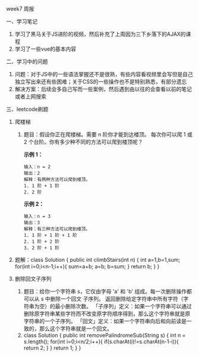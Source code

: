 week7 周报

一、学习笔记

1. 学习了黑马关于JS进阶的视频，然后补充了上周因为三下乡落下的AJAX的课程
2. 学习了一些vue的基本内容

二、学习中的问题

1. 问题：对于JS中的一些语法掌握还不是很熟，有些内容看视频里会写但是自己独立写出来还有些困难；关于CSS的一些操作也不是特别熟悉，有部分遗忘
2. 解决方案：后续会多自己写而一些案例，然后遇到由以往的会查看以前的笔记或者上网搜索

三、leetcode刷题

1. 爬楼梯
    1. 题目：假设你正在爬楼梯。需要 n 阶你才能到达楼顶。
       每次你可以爬 1 或 2 个台阶。你有多少种不同的方法可以爬到楼顶呢？

       **示例 1：**

       ```
       输入：n = 2
       输出：2
       解释：有两种方法可以爬到楼顶。
       1. 1 阶 + 1 阶
       2. 2 阶
       ```

       **示例 2：**

       ```
       输入：n = 3
       输出：3
       解释：有三种方法可以爬到楼顶。
       1. 1 阶 + 1 阶 + 1 阶
       2. 1 阶 + 2 阶
       3. 2 阶 + 1 阶
       ```

1. 题解：class Solution {
   public int climbStairs(int n) {
   int a=1,b=1,sum;
   for(int i=0;i<n-1;i++){
   sum=a+b;
   a=b;
   b=sum;
   }
   return b;
   }
   }
2. 删除回文子序列
    1. 题目：给你一个字符串 s，它仅由字母 'a' 和 'b' 组成。每一次删除操作都可以从 s 中删除一个回文 子序列。
       返回删除给定字符串中所有字符（字符串为空）的最小删除次数。
       「子序列」定义：如果一个字符串可以通过删除原字符串某些字符而不改变原字符顺序得到，那么这个字符串就是原字符串的一个子序列。
       「回文」定义：如果一个字符串向后和向前读是一致的，那么这个字符串就是一个回文。
    2. class Solution {
       public int removePalindromeSub(String s) {
       int n = s.length();
       for(int i=0;i<n/2;i++){
       if(s.charAt(i)!=s.charAt(n-1-i)){
       return 2;
       }
       }
       return 1;
       }
       }
